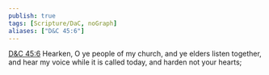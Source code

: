 ```yaml
---
publish: true
tags: [Scripture/DaC, noGraph]
aliases: ["D&C 45:6"]
---
```

[D&C 45:6](https://churchofjesuschrist.org/study/scriptures/dc-testament/dc/45?lang=eng&id=p6#p6) Hearken, O ye people of my church, and ye elders listen together, and hear my voice while it is called today, and harden not your hearts;
